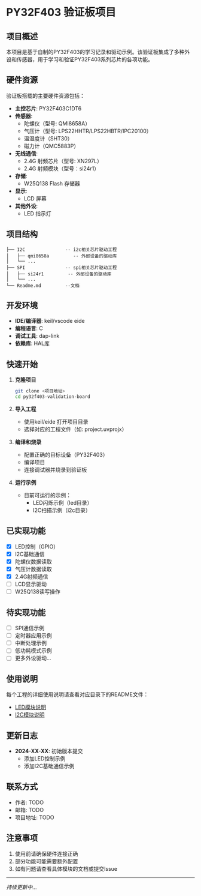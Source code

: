 # PY32F403 验证板项目

## 项目概述

本项目是基于自制的PY32F403的学习记录和驱动示例。该验证板集成了多种外设和传感器，用于学习和验证PY32F403系列芯片的各项功能。

## 硬件资源

验证板搭载的主要硬件资源包括：

- **主控芯片**: PY32F403C1DT6
- **传感器**:
  - 陀螺仪（型号: QMI8658A）
  - 气压计（型号: LPS22HHTR/LPS22HBTR/IPC20100）
  - 温湿度计（SHT30）
  - 磁力计（QMC5883P）
- **无线通信**:
  - 2.4G 射频芯片（型号: XN297L）
  - 2.4G 射频模块（型号：si24r1）
- **存储**:
  - W25Q138 Flash 存储器
- **显示**:
  - LCD 屏幕
- **其他外设**:
  - LED 指示灯

## 项目结构

```
├── I2C               -- i2c相关芯片驱动工程
│   ├── qmi8658a         -- 外部设备的驱动库
│   └── ...             
├── SPI               -- spi相关芯片驱动工程        
│   ├── si24r1         -- 外部设备的驱动库
│   └── ...             
└── Readme.md         --文档
```

## 开发环境

- **IDE/编译器**: keil/vscode eide
- **编程语言**: C
- **调试工具**: dap-link
- **依赖库**: HAL库

## 快速开始

1. **克隆项目**
   ```bash
   git clone <项目地址>
   cd py32f403-validation-board
   ```

2. **导入工程**
   - 使用keil/eide 打开项目目录
   - 选择对应的工程文件（如: project.uvprojx）

3. **编译和烧录**
   - 配置正确的目标设备（PY32F403）
   - 编译项目
   - 连接调试器并烧录到验证板

4. **运行示例**
   - 目前可运行的示例：
     - LED闪烁示例（led目录）
     - I2C扫描示例（i2c目录）

## 已实现功能

- [x] LED控制（GPIO）
- [x] I2C基础通信
- [x] 陀螺仪数据读取
- [x] 气压计数据读取
- [x] 2.4G射频通信
- [ ] LCD显示驱动
- [ ] W25Q138读写操作

## 待实现功能

- [ ] SPI通信示例
- [ ] 定时器应用示例
- [ ] 中断处理示例
- [ ] 低功耗模式示例
- [ ] 更多外设驱动...

## 使用说明

每个工程的详细使用说明请查看对应目录下的README文件：

- [LED模块说明](led/readme.md)
- [I2C模块说明](i2c/readme.md)



## 更新日志

- **2024-XX-XX**: 初始版本提交
  - 添加LED控制示例
  - 添加I2C基础通信示例

## 联系方式

- 作者: TODO
- 邮箱: TODO
- 项目地址: TODO

## 注意事项

1. 使用前请确保硬件连接正确
2. 部分功能可能需要额外配置
3. 如有问题请查看具体模块的文档或提交Issue

---

*持续更新中...*
